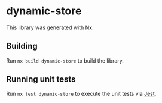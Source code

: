 # dynamic-store

This library was generated with [Nx](https://nx.dev).

## Building

Run `nx build dynamic-store` to build the library.

## Running unit tests

Run `nx test dynamic-store` to execute the unit tests via [Jest](https://jestjs.io).
